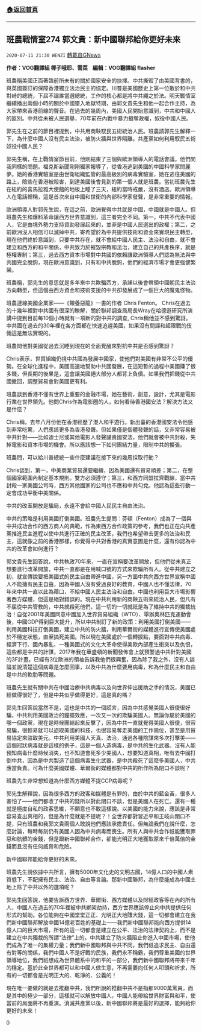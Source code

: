 ###  [:house:返回首頁](https://github.com/ourhimalayas/txt)
---

## 班農戰情室274 郭文貴：新中國聯邦給你更好未來
`2020-07-11 21:30 WENZI` [轉載自GNews](https://gnews.org/zh-hant/260765/)

**作者：VOG翻譯組 椰子哦耶、雪菜    
編輯：VOG翻譯組 flasher**



班農稱美國正面著臨前所未有的關於國家安全的抉擇。中共撕毀了由美國背書的，與英國簽訂的保障香港獨立法治民主的協定。川普是美國歷史上第一位敢於和中共對峙的總統，下屆不論誰當選總統，工作的核心都是將中共繩之於法。明天戰情室繼續播出兩個小時的關於中國墜入地獄特期，由郭文貴先生和他一起合作主持，為大家帶來香港前線的聲音。在過去的幾周內，美國人民開始意識到，中共和中國人的區別。中共從未被人民選舉，70年前在內戰中暴力搶奪政權，奴役中國人民。

郭先生在之前的節目裡提到，中共用商鞅馭民五術統治人民。班農請郭先生解釋一下，為什麼中國人沒有民主法治，被防火牆與世界隔離。共產黨如何利用馭民五術奴役中國人民？

郭先生稱，在上戰情室節目前，他剛結束了三個與歐洲領導人的電話會議。他們問我同樣的問題。福克斯新聞剛剛獨家報導了，從香港逃到美國的中國科學家閆麗夢。她的香港實驗室是由世衛組織監管的最高級別的病毒實驗室，她在逃往美國的路上，險些在香港被殺害，到達美國後會見到的第一個人就是班農。當初班農先生在紐約的喜馬拉雅大使館的地板上睡了三天，紐約當時戒嚴，沒有酒店。歐洲領導人在電話裡稱，這是首次來自中國和世衛的內部科學家發聲，是非常重要的情報。

歐洲領導人對郭先生說，在這之前，歐洲覺得中共就是中國，中國就是中國人。但班農先生和爆料革命讓西方世界意識到，這三者完全不同。第一，中共不代表中國人，它是由境外勢力支持資助發展起來的，並非是中國人民選出的政權；第二，之前歐洲沒人相信可以滅掉中共，寄希望於為中共提供技術和資金來實現民主轉型，現在他們終於意識到，只要中共存在，就不會給中國人民主、法治和自由，就不會建立和西方的和平關係，中共致力於摧毀宗教和法治，建立自己的共產秩序，就是極權專制；第三，過去西方資本市場對中共國的依賴讓歐洲領導人們認為無法與中共國完全脫鉤，現在歐洲意識到，只有和中共脫鉤，他們的經濟市場才會更強健繁榮。

班農稱，郭先生的意思就是多年來中共欺騙西方，承諾以後會帶領中國朝民主法治方向轉型，但這個由西方資金和技術支援的中共卻發展成了一個巨大的魔鬼怪物。

班農連線美國企業家——《餵養惡龍》一書的作者 Chris Fenton。 Chris在過去的十幾年裡對中共國有很深的瞭解，關於聯邦調查局局長Wray在哈德遜研究所演講中提到目前每10個小時就有一項新的對中共的調查, Chris稱他並不感到驚訝。中共國在過去的30年裡在各方面都在快速追趕美國，如果沒有間諜和超限戰的伎倆這是無法實現的。

班農問他對美國從過去沉睡到現在的全面覺醒來對抗中共是否感到驚訝？

Chris表示，世貿組織仍視中共國為發展中國家，使他們對美國有非常不公平的優勢。在全球化進程中，美國高速地幫助中共國發展，在這短暫的過程中美國賺了很多錢，但長期的後果是，這會讓美國絕大部分人都背上負債。如果我們把錢從中共國撤回，調整貿易會對美國更有利。

班農談到香港不僅有世界上重要的金融市場，她在藝術，創意，設計，尤其是電影行業在世界領先。他問Chris作為電影圈的人，如何看待香港國安法？解決方法又是什麼？

Chris稱，去年八月份他在香港經歷了港人和平遊行。新出臺的香港國安法令他感到非常吃驚，人們應該更多為香港發聲。但如果僅是個體發聲的話，又非常容易被中共針對——比如迪士尼或其他電影人發聲譴責國安法，他們就會被中共封殺，失掉電影和資本市場的機會。所以應該想一下如何團結力量，限制中共的擴張。

班農問，可以給川普總統一些什麼建議在接下來的幾周採取行動？

Chris談到，第一，中美商業貿易還要繼續，因為美國還有貿易順差；第二，在整個國家範圍內制定基本規則。雙方必須遵守；第三，和西方同盟拉齊戰線，當中共封殺一家美國公司時，西方其他國家的公司也不應和中共勾兌。他認為這些行動一定會成功平衡中美關係。

中共的改革開放是騙局，永遠不會給中國人民民主自由法治。

中共的策略是利用美國打倒美國。班農先生提問：芬頓（Fenton）成為了一個與中共成功合作的西方商人的典範，作為東西方合作政策的參考，我們也正在向共產黨推進民主進程以使中共進行正確的民主改革，我們也希望帶去更多的法治和民主，這就像之前的香港那樣，你覺得中共對香港的真實意圖是什麼，還有你認為中共的改革會如何進行？

郭文貴先生回答說，中共執政70年來，一直在宣稱要改革開放，但他們從未真正想要進行改革開放，中共一直都是在用喊口號的方式來欺騙所有人。從中共建立之初，就宣傳說要把美國式的民主自由帶進中國，另一方面中共向西方世界宣稱中國人不能擁有民主自由，因為中國人沒有受過良好的教育，中國人也不懂法律，70年來中共一直以此為藉口，不給中國人民主法治和自由。中國也利用巨大市場影響著西方媒體，但這是絕對錯誤的。現在中共利用新的商鞅五術來統治人民，但凡有不屈從中共管教的，中共就殺死他們，這一切的一切就祇是為了維持中共的獨裁統治！自從2001年美國同意中國加入世界貿易組織（WTO）、舉辦奧林匹克運動會後，中國GDP得到巨大提升，所以中共制訂了新的政策：利用美國打倒美國——利用美國科技打倒美國，建立中共的防火牆，利用華爾街的媒體進行宣傳使美國處於不穩定狀態，直至搞死美國。所以現在美國處於一個轉捩點，要面對中共病毒、經濟下行、國內暴亂、一種美國式的文化大革命使得美歐內部產生衝突以及仇恨，這些都是中共的計謀，2017年我在華盛頓的新聞發佈會上就預警過中共針對美國的3F計畫。已經有3位歐洲的領袖告訴我他們很興奮，因為除了我之外，沒有人談論並說清楚這個病毒是怎麼回事，以及中共為什麼要用病毒，和為什麼民主和自由是中共的軟肋等問題。

班農先生就有關中共在中國治療中共病毒以及向世界伸出援助之手的情況，美國已經做得很好了，但是中共似乎做得更好，這是真的嗎？

郭先生回答說當然不是，這也是中共的一個謊言，因為中共感覺美國人很傻很好騙，中共利用美國政治的鐘擺效應，一次又一次的欺騙美國人。無論你屬於美國的哪一個政黨，現在是時候團結起來反擊了，因為中共一直就覺得美國人很傻，很容易騙，很輕易就可以盜取美國的科技，也很容易奪走美國的工作崗位，甚至是用貿易協定來盜取美元。中共利用美國人天真、法治，通過各種陰謀來多次打擊美——這個冠狀病毒就是這樣的例子，這是一個人造病毒，是中共的生化武器。沒有人能預知病毒什麼時候消失，也不知道會死多少美國人，想要知道真相，唯有去中國打倒中共，因為是中共製造了這個病毒生化武器，是中共殺死了這麼多美國人，中共應當負責。可為什麼美國媒體、華爾街的媒體都對中共的所作所為閉口不談呢？

班農先生非常想知道為什麼西方媒體不提CCP病毒呢？

郭先生解釋說，因為很多西方的政客和媒體是有罪的，由於中共的藍金黃，很多人害怕了——他們都收了中共的錢所以對此閉口不談，但是美國人在死亡。還有一種就是極度自私的政客思維，不願意也不敢這樣說。以美國的能力來說，應該是非常容易查出真相的，但是為什麼就是不提呢？！全世界都對習近平和王岐山閉口不提，只有班農和我郭文貴兩個人敢說他們應該承擔責任。但無論我們在說什麼，怎麼討論，每時每刻仍有美國人因為中共病毒而喪生。所有人與中共合作祇能獲取罪惡和骯髒的金錢，但是跟新中國聯邦合作，卻能光明正大地獲取原來千倍萬倍的金錢而且沒有任何威脅和危險。

新中國聯邦能給你更好的未來。

班農先生說依據中共所言，擁有5000年文化史的文明古國，14億人口的中國人素質低下，不配擁有民主、法治、自由等言論。那新中國聯邦，為什麼能成為中國土地上除了中共以外的選項呢？

郭先生回答說，他要告訴西方世界、華爾街、西方媒體以及財經政客等在內的所有人，中國人在過去的70年裡被中共綁架劫持，西方世界應該停止向中共提供任何形式的幫助。各位能夠在中國堂堂正正、光明正大地賺大錢，這一切都會建立在我們新中國聯邦解放中國14億老百姓的基礎上——我們新中國聯邦能向西方提供14億人口的巨大市場，所有的這一切都會是建立在公平、法治的法律契約上，而不是建立在中共獨裁的所謂“法律”上的。中共建立了防火牆阻止你進入中國市場，使他們成為了唯一的集權力量；我們新中國聯邦與中共不同，我們祇追求民主、自由還有對等的關係，我們中國人不是好戰的民族，我們永不稱霸，我們尊重美國的世界領導地位，我們祇想成為世界體系中的和平的一部分，我們新中國聯邦將帶來千年的穩定。基於此全世界都可以和中國人做生意，不再需要向任何人叩頭和祈求，所有的一切都會是光明正大的、乾淨的、公義的！

現在唯一要做的就是去推翻中共，我們所說的推翻中共不是指那9000萬黨員，而是其中的極少一部分，這樣就可以解放中國人，中國人能帶給世界財富與和平，使當前的局面將不再重演。消滅共產黨以後，新中國聯邦將是最好的選擇，能夠給你更好的未來！

0
